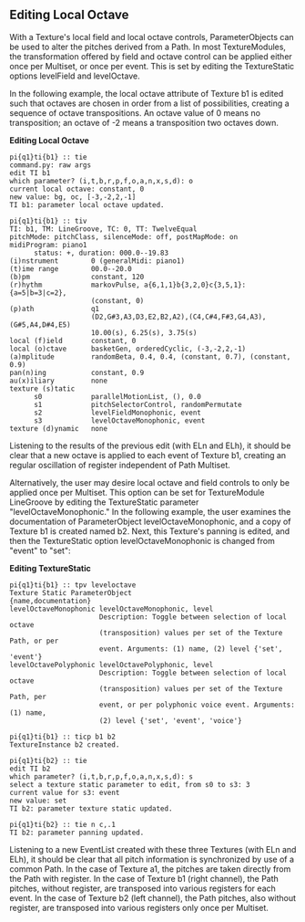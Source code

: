 ## Editing Local Octave

With a Texture's local field and local octave controls, ParameterObjects can be used to alter the pitches derived from a Path. In most TextureModules, the transformation offered by field and octave control can be applied either once per Multiset, or once per event. This is set by editing the TextureStatic options levelField and levelOctave.
      
In the following example, the local octave attribute of Texture b1 is edited such that octaves are chosen in order from a list of possibilities, creating a sequence of octave transpositions. An octave value of 0 means no transposition; an octave of -2 means a transposition two octaves down.
      

**Editing Local Octave**

```
pi{q1}ti{b1} :: tie
command.py: raw args  
edit TI b1
which parameter? (i,t,b,r,p,f,o,a,n,x,s,d): o
current local octave: constant, 0
new value: bg, oc, [-3,-2,2,-1]
TI b1: parameter local octave updated.

pi{q1}ti{b1} :: tiv
TI: b1, TM: LineGroove, TC: 0, TT: TwelveEqual
pitchMode: pitchClass, silenceMode: off, postMapMode: on
midiProgram: piano1
      status: +, duration: 000.0--19.83
(i)nstrument        0 (generalMidi: piano1)
(t)ime range        00.0--20.0
(b)pm               constant, 120
(r)hythm            markovPulse, a{6,1,1}b{3,2,0}c{3,5,1}:{a=5|b=3|c=2},
                    (constant, 0)
(p)ath              q1
                    (D2,G#3,A3,D3,E2,B2,A2),(C4,C#4,F#3,G4,A3),(G#5,A4,D#4,E5)
                    10.00(s), 6.25(s), 3.75(s)
local (f)ield       constant, 0
local (o)ctave      basketGen, orderedCyclic, (-3,-2,2,-1)
(a)mplitude         randomBeta, 0.4, 0.4, (constant, 0.7), (constant, 0.9)
pan(n)ing           constant, 0.9
au(x)iliary         none
texture (s)tatic
      s0            parallelMotionList, (), 0.0
      s1            pitchSelectorControl, randomPermutate
      s2            levelFieldMonophonic, event
      s3            levelOctaveMonophonic, event
texture (d)ynamic   none
```

Listening to the results of the previous edit (with ELn and ELh), it should be clear that a new octave is applied to each event of Texture b1, creating an regular oscillation of register independent of Path Multiset.
      
Alternatively, the user may desire local octave and field controls to only be applied once per Multiset. This option can be set for TextureModule LineGroove by editing the TextureStatic parameter "levelOctaveMonophonic." In the following example, the user examines the documentation of ParameterObject levelOctaveMonophonic, and a copy of Texture b1 is created named b2. Next, this Texture's panning is edited, and then the TextureStatic option levelOctaveMonophonic is changed from "event" to "set":
      

**Editing TextureStatic**

```
pi{q1}ti{b1} :: tpv leveloctave
Texture Static ParameterObject
{name,documentation}
levelOctaveMonophonic levelOctaveMonophonic, level
                      Description: Toggle between selection of local octave
                      (transposition) values per set of the Texture Path, or per
                      event. Arguments: (1) name, (2) level {'set', 'event'}
levelOctavePolyphonic levelOctavePolyphonic, level
                      Description: Toggle between selection of local octave
                      (transposition) values per set of the Texture Path, per
                      event, or per polyphonic voice event. Arguments: (1) name,
                      (2) level {'set', 'event', 'voice'}

pi{q1}ti{b1} :: ticp b1 b2
TextureInstance b2 created.

pi{q1}ti{b2} :: tie 
edit TI b2
which parameter? (i,t,b,r,p,f,o,a,n,x,s,d): s
select a texture static parameter to edit, from s0 to s3: 3
current value for s3: event
new value: set
TI b2: parameter texture static updated.

pi{q1}ti{b2} :: tie n c,.1
TI b2: parameter panning updated.
```

Listening to a new EventList created with these three Textures (with ELn and ELh), it should be clear that all pitch information is synchronized by use of a common Path. In the case of Texture a1, the pitches are taken directly from the Path with register. In the case of Texture b1 (right channel), the Path pitches, without register, are transposed into various registers for each event. In the case of Texture b2 (left channel), the Path pitches, also without register, are transposed into various registers only once per Multiset.
      
